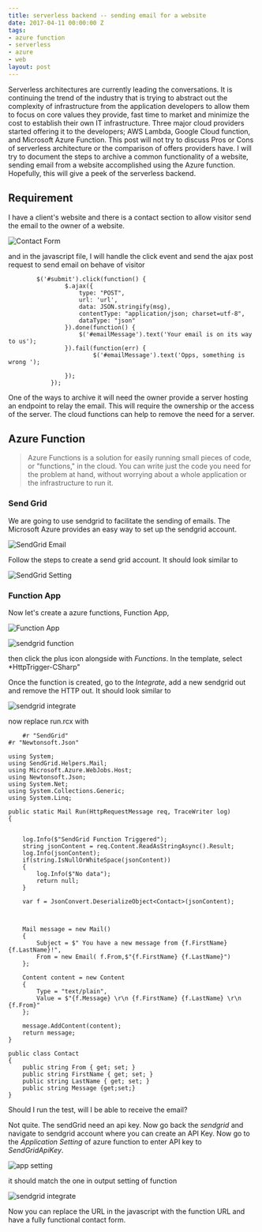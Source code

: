 ```yaml
---
title: serverless backend -- sending email for a website
date: 2017-04-11 00:00:00 Z
tags:
- azure function
- serverless
- azure
- web
layout: post
---
```


 Serverless architectures are currently leading the conversations. It is continuing the trend of the industry that is trying to abstract out the complexity of infrastructure from the application developers to allow them to focus on core values they provide, fast time to market and minimize the cost to establish their own IT infrastructure. Three major cloud providers started offering it to the developers; AWS Lambda, Google Cloud function, and Microsoft Azure Function. This post will not try to discuss Pros or Cons of serverless architecture or the comparison of offers providers have. I will try to document the steps to archive a common functionality of a website, sending email from a website accomplished using the Azure function. Hopefully, this will give a peek of the serverless backend. 
<!--more-->

## Requirement

  I have a client's website and there is a contact section to allow visitor send the email to the owner of a website.

  ![Contact Form](/images/2017/4/form.png) 

  and in the javascript file, I will handle the click event and send the ajax post request to send email on behave of visitor

~~~
        $('#submit').click(function() {
                $.ajax({
                    type: "POST",
                    url: 'url',
                    data: JSON.stringify(msg),
                    contentType: "application/json; charset=utf-8",
                    dataType: "json"
                }).done(function() {
                    $('#emailMessage').text('Your email is on its way to us');
                }).fail(function(err) {
                        $('#emailMessage').text('Opps, something is wrong ');
                    
                });
            }); 
~~~

  One of the ways to archive it will need the owner provide a server hosting an endpoint to relay the email. This will require the ownership or the access of the server. The cloud functions can help to remove the need for a server. 

 
## Azure Function


  >Azure Functions is a solution for easily running small pieces of code, or "functions," in the cloud. You can write just the code you need for the problem at hand, without worrying about a whole application or the infrastructure to run it. 

### Send Grid

We are going to use sendgrid to facilitate the sending of emails. The Microsoft Azure provides an easy way to set up the sendgrid account.

![SendGrid Email](/images/2017/4/SendGrid_Email.png) 

Follow the steps to create a send grid account. It should look similar to 

![SendGrid Setting](/images/2017/4/SendGridSettings.png) 

### Function App

Now let's create a azure functions, Function App,

![Function App](/images/2017/4/Function_App.png) 

![sendgrid function](/images/2017/4/demosendgriddemo.png) 

then click the plus icon alongside with *Functions*. In the template, select *HttpTrigger-CSharp"

Once the function is created, go to the *Integrate*, add a new sendgrid out and remove the HTTP out. It should look similar to

![sendgrid integrate](/images/2017/4/HttpTriggerCSharp.png) 

now replace run.rcx with

~~~
    #r "SendGrid"
#r "Newtonsoft.Json"

using System;
using SendGrid.Helpers.Mail;
using Microsoft.Azure.WebJobs.Host;
using Newtonsoft.Json;
using System.Net;
using System.Collections.Generic;
using System.Linq;

public static Mail Run(HttpRequestMessage req, TraceWriter log)
{

    
    log.Info($"SendGrid Function Triggered");
    string jsonContent = req.Content.ReadAsStringAsync().Result;
    log.Info(jsonContent);
    if(string.IsNullOrWhiteSpace(jsonContent))
    {
        log.Info($"No data");
        return null;
    }

    var f = JsonConvert.DeserializeObject<Contact>(jsonContent);



    Mail message = new Mail()
    {
        Subject = $" You have a new message from {f.FirstName} {f.LastName}!",
        From = new Email( f.From,$"{f.FirstName} {f.LastName}")
    };

    Content content = new Content
    {
        Type = "text/plain",
        Value = $"{f.Message} \r\n {f.FirstName} {f.LastName} \r\n {f.From}"
    };

    message.AddContent(content);    
    return message;
}

public class Contact
{
    public string From { get; set; }
    public string FirstName { get; set; }
    public string LastName { get; set; }
    public string Message {get;set;}
}
~~~

Should I run the test, will I be able to receive the email?

Not quite. The sendGrid need an api key. Now go back the *sendgrid* and navigate to sendgrid account where you can create an API Key.
Now go to the *Application Setting* of azure function to enter API key to *SendGridApiKey*.

![app setting](/images/2017/4/Application_settings.png) 

it should match the one in output setting of function

![sendgrid integrate](/images/2017/4/HttpTriggerCSharp.png) 

Now you can replace the URL in the javascript with the function URL and have a fully functional contact form.

